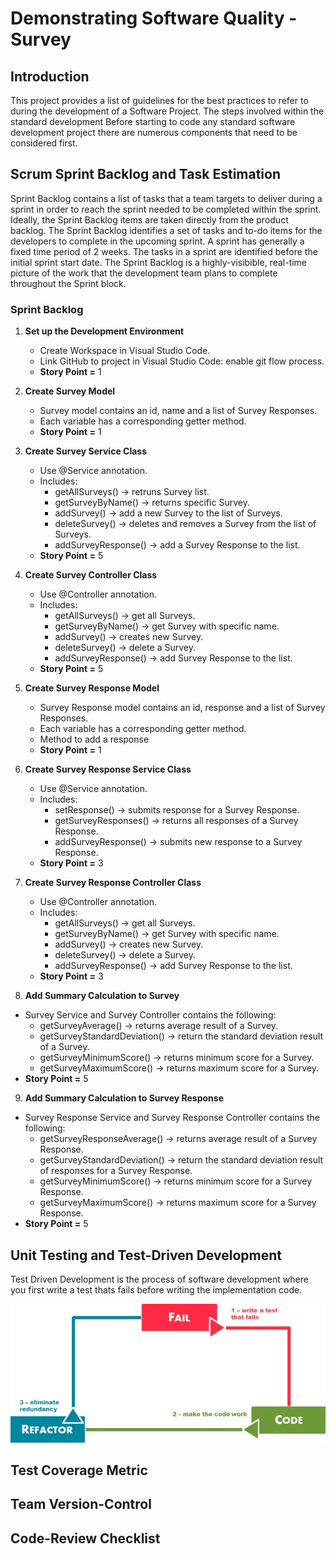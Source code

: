 # Demonstrating Software Quality - Survey

## Introduction
This project provides a  list of guidelines for the best practices to refer to during the development of a Software Project. The steps involved within the standard development 
Before starting to code any standard software development project there are numerous components that need to be considered first. 


## Scrum Sprint Backlog and Task Estimation
Sprint Backlog contains a list of tasks that a team targets to deliver during a sprint in order to reach the sprint needed to be completed within the sprint. Ideally, the Sprint Backlog items are taken directly from the product backlog. The Sprint Backlog identifies a set of tasks and to-do items for the developers to complete in the upcoming sprint. A sprint has generally a fixed time period of 2 weeks. The tasks in a sprint are identified before the initial sprint start date. The Sprint Backlog is a highly-visibible, real-time picture of the work that the development team plans to complete throughout the Sprint block.

### Sprint Backlog

1. **Set up the Development Environment**
    - Create Workspace in Visual Studio Code.
    - Link GitHub to project in Visual Studio Code: enable git flow process.
    - **Story Point =** 1

2. **Create Survey Model** 
    - Survey model contains an id, name and a list of Survey Responses.
    - Each variable has a corresponding getter method.
    - **Story Point =** 1

3. **Create Survey Service Class**
    - Use @Service annotation.
    - Includes: 
        - getAllSurveys() -> retruns Survey list.
        - getSurveyByName() -> returns specific Survey.
        - addSurvey() -> add a new Survey to the list of Surveys. 
        - deleteSurvey() -> deletes and removes a Survey from the list of Surveys.
        - addSurveyResponse() -> add a Survey Response to the list. 
    - **Story Point =** 5

4. **Create Survey Controller Class**
    - Use @Controller annotation.
    - Includes: 
        - getAllSurveys() -> get all Surveys.
        - getSurveyByName() -> get Survey with specific name. 
        - addSurvey() -> creates new Survey.
        - deleteSurvey() -> delete a Survey.
        - addSurveyResponse() -> add Survey Response to the list. 
     - **Story Point =** 5

5. **Create Survey Response Model**
    - Survey Response model contains an id, response and a list of Survey Responses.
    - Each variable has a corresponding getter method.
    - Method to add a response
    - **Story Point =** 1

6. **Create Survey Response Service Class**
    - Use @Service annotation.
    - Includes: 
        - setResponse() -> submits response for a Survey Response.
        - getSurveyResponses() -> returns all responses of a Survey Response.
        - addSurveyResponse() -> submits new response to a Survey Response. 
    - **Story Point =** 3

7. **Create Survey Response Controller Class**
    - Use @Controller annotation.
    - Includes: 
        - getAllSurveys() -> get all Surveys.
        - getSurveyByName() -> get Survey with specific name. 
        - addSurvey() -> creates new Survey.
        - deleteSurvey() -> delete a Survey.
        - addSurveyResponse() -> add Survey Response to the list. 
     - **Story Point =** 3

8. **Add Summary Calculation to Survey**
- Survey Service and Survey Controller contains the following:
    - getSurveyAverage() -> returns average result of a Survey. 
    - getSurveyStandardDeviation() -> return the standard deviation result of a Survey. 
    - getSurveyMinimumScore() -> returns minimum score for a Survey.
    - getSurveyMaximumScore() -> returns maximum score for a Survey.
- **Story Point =** 5

9. **Add Summary Calculation to Survey Response**
- Survey Response Service and Survey Response Controller contains the following:
    - getSurveyResponseAverage() -> returns average result of a Survey Response. 
    - getSurveyStandardDeviation() -> return the standard deviation result of responses for a Survey Response. 
    - getSurveyMinimumScore() -> returns minimum score for a Survey Response.
    - getSurveyMaximumScore() -> returns maximum score for a Survey Response.
 - **Story Point =** 5

## Unit Testing and Test-Driven Development
Test Driven Development is the process of software development where you first write a test thats fails before writing the implementation code.

![TDD Process](TDD_Diagram.png)

## Test Coverage Metric

## Team Version-Control 

## Code-Review Checklist
